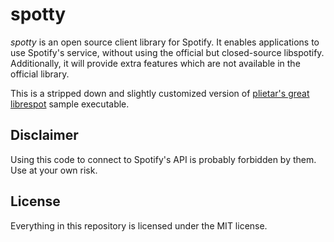 # spotty
*spotty* is an open source client library for Spotify. It enables
applications to use Spotify's service, without using the official but
closed-source libspotify. Additionally, it will provide extra features
which are not available in the official library.

This is a stripped down and slightly customized version of [plietar's
great librespot](https://github.com/plietar/librespot) sample executable.

## Disclaimer
Using this code to connect to Spotify's API is probably forbidden by them.
Use at your own risk.

## License
Everything in this repository is licensed under the MIT license.

